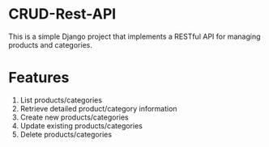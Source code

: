﻿# CRUD-Rest-API
This is a simple Django project that implements a RESTful API for managing products and categories.
# Features
1. List products/categories
2. Retrieve detailed product/category information
3. Create new products/categories
4. Update existing products/categories
5. Delete products/categories

